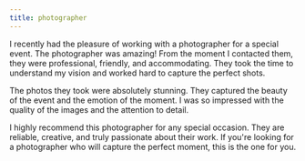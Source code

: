 ```yaml
---
title: photographer
---
```


I recently had the pleasure of working with a photographer for a special event. The photographer was amazing! From the moment I contacted them, they were professional, friendly, and accommodating. They took the time to understand my vision and worked hard to capture the perfect shots.

The photos they took were absolutely stunning. They captured the beauty of the event and the emotion of the moment. I was so impressed with the quality of the images and the attention to detail.

I highly recommend this photographer for any special occasion. They are reliable, creative, and truly passionate about their work. If you're looking for a photographer who will capture the perfect moment, this is the one for you.